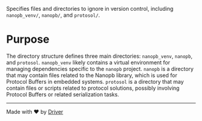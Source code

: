 <!--------------------------------------------------------------------------------->
<!-- IMPORTANT: This file is auto-generated by Driver (https://driver.ai). -------->
<!-- Manual edits may be overwritten on future commits. --------------------------->
<!--------------------------------------------------------------------------------->

Specifies files and directories to ignore in version control, including `nanopb_venv/`, `nanopb/`, and `protosol/`.

# Purpose
The directory structure defines three main directories: `nanopb_venv`, `nanopb`, and `protosol`. `nanopb_venv` likely contains a virtual environment for managing dependencies specific to the `nanopb` project. `nanopb` is a directory that may contain files related to the Nanopb library, which is used for Protocol Buffers in embedded systems. `protosol` is a directory that may contain files or scripts related to protocol solutions, possibly involving Protocol Buffers or related serialization tasks.

---
Made with ❤️ by [Driver](https://www.driver.ai/)
